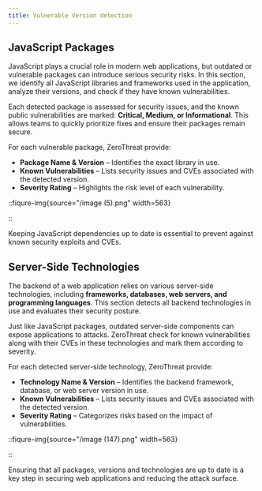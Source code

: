 ```yaml
---
title: Vulnerable Version detection
---
```


## JavaScript Packages

JavaScript plays a crucial role in modern web applications, but outdated or vulnerable packages can introduce serious security risks. In this section, we identify all JavaScript libraries and frameworks used in the application, analyze their versions, and check if they have known vulnerabilities.

Each detected package is assessed for security issues, and the known public vulnerabilities are marked: **Critical, Medium, or Informational**. This allows teams to quickly prioritize fixes and ensure their packages remain secure.

For each vulnerable package, ZeroThreat provide:

- **Package Name & Version** – Identifies the exact library in use.
- **Known Vulnerabilities** – Lists security issues and CVEs associated with the detected version.
- **Severity Rating** – Highlights the risk level of each vulnerability.

::fiqure-img{source="/image (5).png" width=563}

<!-- <img src="/image (5).png" alt="" width="563"> -->

::

Keeping JavaScript dependencies up to date is essential to prevent against known security exploits and CVEs.

## Server-Side Technologies

The backend of a web application relies on various server-side technologies, including **frameworks, databases, web servers, and programming languages**. This section detects all backend technologies in use and evaluates their security posture.

Just like JavaScript packages, outdated server-side components can expose applications to attacks. ZeroThreat check for known vulnerabilities along with their CVEs in these technologies and mark them according to severity.

For each detected server-side technology, ZeroThreat provide:

- **Technology Name & Version** – Identifies the backend framework, database, or web server version in use.
- **Known Vulnerabilities** – Lists security issues and CVEs associated with the detected version.
- **Severity Rating** – Categorizes risks based on the impact of vulnerabilities.

::fiqure-img{source="/image (147).png" width=563}

<!-- <img src="/image (147).png" alt="" width="563"> -->

::

Ensuring that all packages, versions and technologies are up to date is a key step in securing web applications and reducing the attack surface.
